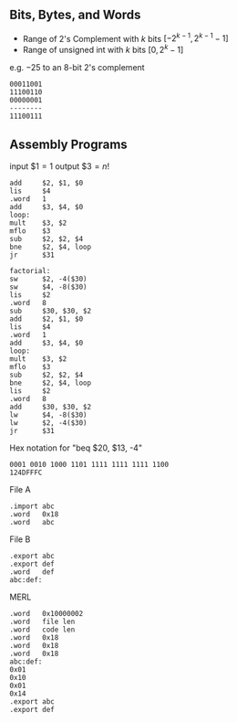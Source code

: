 ## Bits, Bytes, and Words

* Range of 2's Complement with $k$ bits $[-2^{k-1},2^{k-1}-1]$
* Range of unsigned int with $k$ bits $[0,2^k-1]$

e.g. $-25$ to an 8-bit 2's complement
```
00011001
11100110
00000001
--------
11100111
```

## Assembly Programs

input $\$1=1$ output $\$3=n!$

```assembly
add     $2, $1, $0
lis     $4
.word   1
add     $3, $4, $0
loop:
mult    $3, $2
mflo    $3
sub     $2, $2, $4
bne     $2, $4, loop
jr      $31
```

```assembly
factorial:
sw      $2, -4($30)
sw      $4, -8($30)
lis     $2
.word   8
sub     $30, $30, $2
add     $2, $1, $0
lis     $4
.word   1
add     $3, $4, $0
loop:
mult    $3, $2
mflo    $3
sub     $2, $2, $4
bne     $2, $4, loop
lis     $2
.word   8
add     $30, $30, $2
lw      $4, -8($30)
lw      $2, -4($30)
jr      $31
```

Hex notation for "beq \$20, \$13, -4"
```
0001 0010 1000 1101 1111 1111 1111 1100
124DFFFC
```

File A
```
.import abc
.word   0x18
.word   abc
```
File B
```
.export abc
.export def
.word   def
abc:def:
```
MERL
```
.word   0x10000002
.word   file len
.word   code len
.word   0x18
.word   0x18
.word   0x18
abc:def:
0x01
0x10
0x01
0x14
.export abc
.export def
```